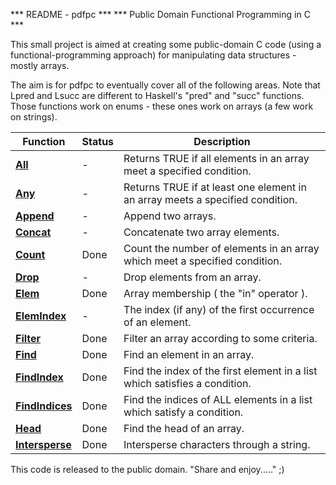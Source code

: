 
*** README -   pdfpc  *** 
*** Public Domain Functional Programming in C *** 

This small project is aimed at creating some public-domain 
C code (using a functional-programming approach) for 
manipulating data structures - mostly arrays.  

The aim is for pdfpc to eventually cover all of the following 
areas. Note that Lpred and Lsucc are different to Haskell's 
"pred" and "succ" functions.  
Those functions work on enums - these ones work on arrays (a few work on strings).   

Function  | Status | Description
--------------------- | ---------- | --------------------------------
**[All](all.c)** | -  | Returns TRUE if all elements in an array meet a specified condition. 
**[Any](any.c)** | -  | Returns TRUE if at least one element in an array meets a specified condition. 
**[Append](append.c)** |  -  | Append two arrays. 
**[Concat](concat.c)** |  -  | Concatenate two array elements. 
**[Count](count.c)** | Done | Count the number of elements in an array which meet a specified condition.  
**[Drop](drop.c)**   |  -   | Drop elements from an array.  
**[Elem](elem.c)**   | Done | Array membership ( the "in" operator ).   
**[ElemIndex](elemindex.c)**  |  -  |  The index (if any) of the first occurrence of an element. 
**[Filter](filter.c)**  | Done |  Filter an array according to some criteria.  
**[Find](find.c)**  | Done |  Find an element in an array.  
**[FindIndex](findindex.c)** | Done| Find the index of the first element in a list which satisfies a     condition.  
**[FindIndices](findindices.c)** | Done | Find the indices of ALL elements in a list which satisfy a condition. 
**[Head](head.c)** | Done | Find the head of an array.  
**[Intersperse](intersperse.c)** | Done | Intersperse characters through a string.   



This code is released to the public domain. 
"Share and enjoy....."   ;)   


